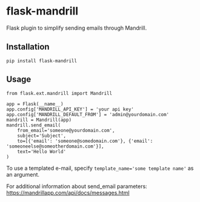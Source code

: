 flask-mandrill
==============

Flask plugin to simplify sending emails through Mandrill.


Installation
------------

    pip install flask-mandrill

Usage
-----
    
    from flask.ext.mandrill import Mandrill
    
    app = Flask(__name__)
    app.config['MANDRILL_API_KEY'] = 'your api key'
    app.config['MANDRILL_DEFAULT_FROM'] = 'admin@yourdomain.com'
    mandrill = Mandrill(app)
    mandrill.send_email(
        from_email='someone@yourdomain.com',
        subject='Subject',
        to=[{'email': 'someone@somedomain.com'}, {'email': 'someoneelse@someotherdomain.com'}],
        text='Hello World'
    )
    
To use a templated e-mail, specify `template_name='some template name'` as an argument.
    
For additional information about send_email parameters: https://mandrillapp.com/api/docs/messages.html
